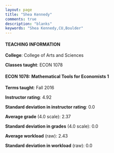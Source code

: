 ```yaml
---
layout: page
title: "Shea Kennedy" 
comments: true
description: "blanks"
keywords: "Shea Kennedy,CU,Boulder"
---
```

<head>
<script src="https://ajax.googleapis.com/ajax/libs/jquery/2.1.3/jquery.min.js"></script>
<script src="https://dl.dropboxusercontent.com/s/pc42nxpaw1ea4o9/highcharts.js?dl=0"></script>
<!-- <script src="../assets/js/highcharts.js"></script> -->
<style type="text/css">@font-face {
	font-family: "Bebas Neue";
	src: url(https://www.filehosting.org/file/details/544349/BebasNeue Regular.otf) format("opentype");
	}
	h1.Bebas { 
		font-family: "Bebas Neue", Verdana, Tahoma;
	}
</style>
</head>
	   
#### TEACHING INFORMATION

**College**: College of Arts and Sciences

**Classes taught**: ECON 1078

#### ECON 1078: Mathematical Tools for Economists 1

**Terms taught**: Fall 2016

**Instructor rating**: 4.92

**Standard deviation in instructor rating**: 0.0

**Average grade** (4.0 scale): 2.37

**Standard deviation in grades** (4.0 scale): 0.0

**Average workload** (raw): 2.43

**Standard deviation in workload** (raw): 0.0


